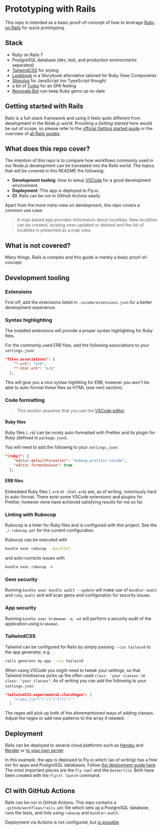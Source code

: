 # Prototyping with Rails

This repo is intended as a basic proof-of-concept of how to leverage [Ruby on Rails](https://rubyonrails.org/) for quick prototyping.

## Stack

- Ruby on Rails 7
- PostgreSQL database (dev, test, and production environments separated)
- [TailwindCSS](https://github.com/rails/tailwindcss-rails) for styling
- [Lookbook](https://github.com/allmarkedup/lookbook) is a Storybook alternative tailored for Ruby View Components
- [Stimulus](https://stimulus.hotwired.dev/) for JavaScript (no TypeScript though)
- a bit of [Turbo](https://turbo.hotwired.dev/) for an SPA feeling
- [Renovate Bot](https://docs.renovatebot.com/ruby/) can keep Ruby gems up-to-date

## Getting started with Rails

Rails is a full-stack framework and using it feels quite different from development in the Node.js world. Providing a _Getting started_ here would be out of scope, so please refer to the [official Getting started guide](https://guides.rubyonrails.org/getting_started.html) or the overview of [all Rails guides](https://guides.rubyonrails.org/index.html).

## What does this repo cover?

The intention of this repo is to compare how workflows commonly used in our Node.js development can be translated into the Rails world. The topics that will be covered in this README the following:

- **Development tooling**: How to setup [VSCode](https://code.visualstudio.com/) for a good development environment.
- **Deployment**: This app is deployed to Fly.io.
- **CI**: Rails can be run in GitHub Actions easily.

Apart from the more meta-view on development, this repo covers a common use case:

> A map-based app provides information about localities. New localities can be created, existing ones updated or deleted and the list of localities is presented as a map view.

## What is not covered?

Many things. Rails is complex and this guide is merely a basic proof-of-concept.

## Development tooling

### Extensions

First off, add the extensions listed in `.vscode/extensions.json` for a better development experience.

### Syntax highlighting

The installed extensions will provide a proper syntax highlighting for Ruby files.

For the commonly used ERB files, add the following associations to your `settings.json`:

```json
"files.associations": {
    "*.erb": "erb",
    "*.html.erb": "erb"
  },
```

This will give you a nice syntax highliting for ERB, however you won't be able to auto-format these files as HTML (see next section).

### Code formatting

> This section assumes that you use the [VSCode editor](https://code.visualstudio.com/).

#### Ruby files

Ruby files (`.rb`) can be nicely auto-formatted with Prettier and its plugin for Ruby (defined in `package.json`).

You will need to add the following to your `settings.json`:

```json
"[ruby]": {
    "editor.defaultFormatter": "esbenp.prettier-vscode",
    "editor.formatOnSave": true
  },
```

#### ERB files

Embedded Ruby files (`.erb` or `.html.erb`) are, as of writing, notoriously hard to auto-format. There exist some VSCode extensions and plugins for Prettier, however none have achieved satisfying results for me so far.

### Linting with Rubocop

Rubocop is a linter for Ruby files and is configured with this project. See the `./.rubocop.yml` for the current configuration.

Rubocop can be executed with

```bash
bundle exec rubocop --parallel
```

and auto-corrects issues with

```bash
bundle exec rubocop -A
```

### Gem security

Running `bundle exec bundle audit --update` will make use of `bundler-audit` and `ruby_audit` and will scan gems and configuration for security issues.

### App security

Running `bundle exec brakeman -q -w2` will perform a security audit of the application using `brakeman`.

### TailwindCSS

Tailwind can be configured for Rails by simply passing `--css tailwind` to the app generator, e.g.

```bash
rails generate my-app --css tailwind
```

When using VSCode you might need to tweak your settings, so that Tailwind Intellisense picks up the often used `class: 'your classes'` or `class: "your classes"`. As of writing you can add the following to your `settings.json`:

```json
"tailwindCSS.experimental.classRegex": [
    "class:\\s*\"|'([^\"]*)\"|'"
  ]
```

The regex will pick up both of the aforementioned ways of adding classes. Adjust the regex or add new patterns to the array if needed.

## Deployment

Rails can be deployed to several cloud platforms such as [Heroku](https://devcenter.heroku.com/articles/getting-started-with-rails7) and [Render](https://render.com/docs/deploy-rails) or [to your own server](https://gorails.com/deploy/ubuntu/20.04).

In this example, the app is deployed to Fly.io which (as of writing) has a free tier for apps and PostgreSQL databases. Follow [the deployment guide here](https://fly.io/docs/getting-started/rails/). The most important pieces are the `fly.toml` and the `Dockerfile`. Both have been created with the `flyctl launch` command.

## CI with GitHub Actions

Rails can be run in GitHub Actions. This repo contains a `.github/workflows/rails.yml` file which sets up a PostgreSQL database, runs the tests, and lints using `rubocop` and `bundler-audit`.

Deployment via Actions is not configured, but [is possible](https://fly.io/docs/app-guides/continuous-deployment-with-github-actions/).
